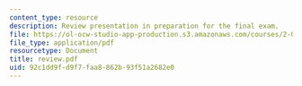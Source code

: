 ```yaml
---
content_type: resource
description: Review presentation in preparation for the final exam.
file: https://ol-ocw-studio-app-production.s3.amazonaws.com/courses/2-008-design-and-manufacturing-ii-spring-2003/92c1dd9fd9f7faa8862b93f51a2682e0_review.pdf
file_type: application/pdf
resourcetype: Document
title: review.pdf
uid: 92c1dd9f-d9f7-faa8-862b-93f51a2682e0
---
```

